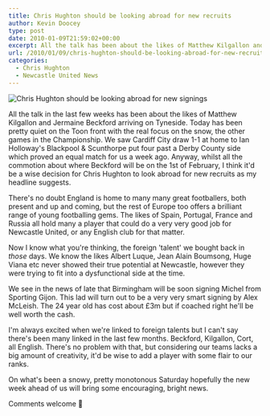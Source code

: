 ```yaml
---
title: Chris Hughton should be looking abroad for new recruits
author: Kevin Doocey
type: post
date: 2010-01-09T21:59:02+00:00
excerpt: All the talk has been about the likes of Matthew Kilgallon and Jermaine Beckford..
url: /2010/01/09/chris-hughton-should-be-looking-abroad-for-new-recruits/
categories:
  - Chris Hughton
  - Newcastle United News
---
```


![Chris Hughton should be looking abroad for new signings](https://static.guim.co.uk/sys-images/Sport/Pix/pictures/2009/10/27/1256667096967/Chris-Hughton-001.jpg)

All the talk in the last few weeks has been about the likes of Matthew Kilgallon and Jermaine Beckford arriving on Tyneside. Today has been pretty quiet on the Toon front with the real focus on the snow, the other games in the Championship. We saw Cardiff City draw 1-1 at home to Ian Holloway's Blackpool & Scunthorpe put four past a Derby County side which proved an equal match for us a week ago. Anyway, whilst all the commotion about where Beckford will be on the 1st of February, I think it'd be a wise decision for Chris Hughton to look abroad for new recruits as my headline suggests.

There's no doubt England is home to many many great footballers, both present and up and coming, but the rest of Europe too offers a brilliant range of young footballing gems. The likes of Spain, Portugal, France and Russia all hold many a player that could do a very very good job for Newcastle United, or any English club for that matter.

Now I know what you're thinking, the foreign 'talent' we bought back in _those_ days. We know the likes Albert Luque, Jean Alain Boumsong, Huge Viana etc never showed their true potential at Newcastle, however they were trying to fit into a dysfunctional side at the time.

We see in the news of late that Birmingham will be soon signing Michel from Sporting Gijon. This lad will turn out to be a very very smart signing by Alex McLeish. The 24 year old has cost about £3m but if coached right he'll be well worth the cash.

I'm always excited when we're linked to foreign talents but I can't say there's been many linked in the last few months. Beckford, Kilgallon, Cort, all English. There's no problem with that, but considering our teams lacks a big amount of creativity, it'd be wise to add a player with some flair to our ranks.

On what's been a snowy, pretty monotonous Saturday hopefully the new week ahead of us will bring some encouraging, bright news.

Comments welcome 🙂
